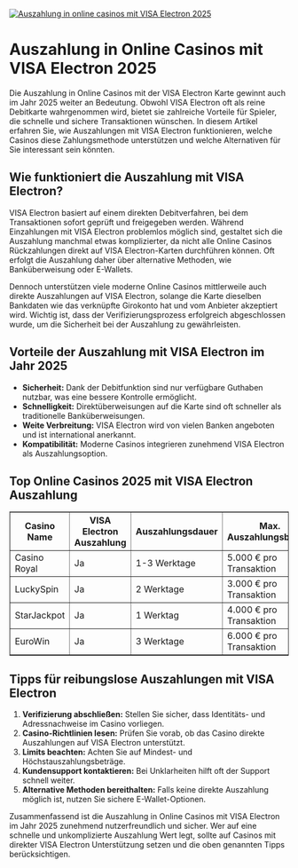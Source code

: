 [![Auszahlung in online casinos mit VISA Electron 2025](https://123-caf.pages.dev/gitsignup.png)](https://vrmoo.ru/Bt82HjjY)

<h1>Auszahlung in Online Casinos mit VISA Electron 2025</h1>  <p>Die Auszahlung in Online Casinos mit der VISA Electron Karte gewinnt auch im Jahr 2025 weiter an Bedeutung. Obwohl VISA Electron oft als reine Debitkarte wahrgenommen wird, bietet sie zahlreiche Vorteile für Spieler, die schnelle und sichere Transaktionen wünschen. In diesem Artikel erfahren Sie, wie Auszahlungen mit VISA Electron funktionieren, welche Casinos diese Zahlungsmethode unterstützen und welche Alternativen für Sie interessant sein könnten.</p>  <h2>Wie funktioniert die Auszahlung mit VISA Electron?</h2>  <p>VISA Electron basiert auf einem direkten Debitverfahren, bei dem Transaktionen sofort geprüft und freigegeben werden. Während Einzahlungen mit VISA Electron problemlos möglich sind, gestaltet sich die Auszahlung manchmal etwas komplizierter, da nicht alle Online Casinos Rückzahlungen direkt auf VISA Electron-Karten durchführen können. Oft erfolgt die Auszahlung daher über alternative Methoden, wie Banküberweisung oder E-Wallets.</p>  <p>Dennoch unterstützen viele moderne Online Casinos mittlerweile auch direkte Auszahlungen auf VISA Electron, solange die Karte dieselben Bankdaten wie das verknüpfte Girokonto hat und vom Anbieter akzeptiert wird. Wichtig ist, dass der Verifizierungsprozess erfolgreich abgeschlossen wurde, um die Sicherheit bei der Auszahlung zu gewährleisten.</p>  <h2>Vorteile der Auszahlung mit VISA Electron im Jahr 2025</h2>  <ul>   <li><strong>Sicherheit:</strong> Dank der Debitfunktion sind nur verfügbare Guthaben nutzbar, was eine bessere Kontrolle ermöglicht.</li>   <li><strong>Schnelligkeit:</strong> Direktüberweisungen auf die Karte sind oft schneller als traditionelle Banküberweisungen.</li>   <li><strong>Weite Verbreitung:</strong> VISA Electron wird von vielen Banken angeboten und ist international anerkannt.</li>   <li><strong>Kompatibilität:</strong> Moderne Casinos integrieren zunehmend VISA Electron als Auszahlungsoption.</li> </ul>  <h2>Top Online Casinos 2025 mit VISA Electron Auszahlung</h2>  <table border="1" cellpadding="8" cellspacing="0">   <thead>     <tr>       <th>Casino Name</th>       <th>VISA Electron Auszahlung</th>       <th>Auszahlungsdauer</th>       <th>Max. Auszahlungsbetrag</th>     </tr>   </thead>   <tbody>     <tr>       <td>Casino Royal</td>       <td>Ja</td>       <td>1-3 Werktage</td>       <td>5.000 € pro Transaktion</td>     </tr>     <tr>       <td>LuckySpin</td>       <td>Ja</td>       <td>2 Werktage</td>       <td>3.000 € pro Transaktion</td>     </tr>     <tr>       <td>StarJackpot</td>       <td>Ja</td>       <td>1 Werktag</td>       <td>4.000 € pro Transaktion</td>     </tr>     <tr>       <td>EuroWin</td>       <td>Ja</td>       <td>3 Werktage</td>       <td>6.000 € pro Transaktion</td>     </tr>   </tbody> </table>  <h2>Tipps für reibungslose Auszahlungen mit VISA Electron</h2>  <ol>   <li><strong>Verifizierung abschließen:</strong> Stellen Sie sicher, dass Identitäts- und Adressnachweise im Casino vorliegen.</li>   <li><strong>Casino-Richtlinien lesen:</strong> Prüfen Sie vorab, ob das Casino direkte Auszahlungen auf VISA Electron unterstützt.</li>   <li><strong>Limits beachten:</strong> Achten Sie auf Mindest- und Höchstauszahlungsbeträge.</li>   <li><strong>Kundensupport kontaktieren:</strong> Bei Unklarheiten hilft oft der Support schnell weiter.</li>   <li><strong>Alternative Methoden bereithalten:</strong> Falls keine direkte Auszahlung möglich ist, nutzen Sie sichere E-Wallet-Optionen.</li> </ol>  <p>Zusammenfassend ist die Auszahlung in Online Casinos mit VISA Electron im Jahr 2025 zunehmend nutzerfreundlich und sicher. Wer auf eine schnelle und unkomplizierte Auszahlung Wert legt, sollte auf Casinos mit direkter VISA Electron Unterstützung setzen und die oben genannten Tipps berücksichtigen.</p>
